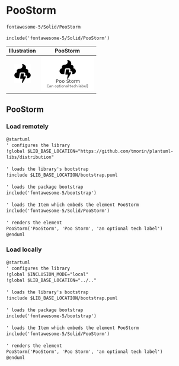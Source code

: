 # PooStorm


```text
fontawesome-5/Solid/PooStorm
```

```text
include('fontawesome-5/Solid/PooStorm')
```



| Illustration | PooStorm |
| :---: | :---: |
| ![illustration for Illustration](../../fontawesome-5/Solid/PooStorm.png) | ![illustration for PooStorm](../../fontawesome-5/Solid/PooStorm.Local.png) |




## PooStorm

### Load remotely
```plantuml
@startuml
' configures the library
!global $LIB_BASE_LOCATION="https://github.com/tmorin/plantuml-libs/distribution"

' loads the library's bootstrap
!include $LIB_BASE_LOCATION/bootstrap.puml

' loads the package bootstrap
include('fontawesome-5/bootstrap')

' loads the Item which embeds the element PooStorm
include('fontawesome-5/Solid/PooStorm')

' renders the element
PooStorm('PooStorm', 'Poo Storm', 'an optional tech label')
@enduml
```

### Load locally
```plantuml
@startuml
' configures the library
!global $INCLUSION_MODE="local"
!global $LIB_BASE_LOCATION="../.."

' loads the library's bootstrap
!include $LIB_BASE_LOCATION/bootstrap.puml

' loads the package bootstrap
include('fontawesome-5/bootstrap')

' loads the Item which embeds the element PooStorm
include('fontawesome-5/Solid/PooStorm')

' renders the element
PooStorm('PooStorm', 'Poo Storm', 'an optional tech label')
@enduml
```

